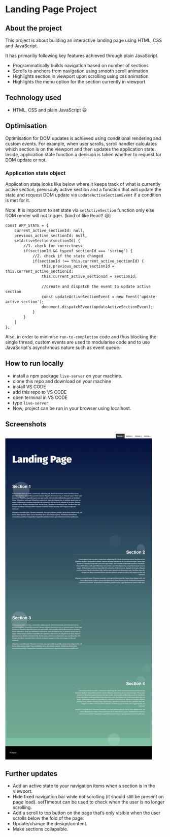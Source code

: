 # Landing Page Project

## About the project

This project is about building an interactive landing page using HTML, CSS and JavaScript.

It has primariliy following key features achieved through plain JavaScript.
  - Programmatically builds navigation based on number of sections
  - Scrolls to anchors from navigation using smooth scroll animation
  - Highlights section in viewport upon scrolling using css animation
  - Highlights the menu option for the section currently in viewport

## Technology used

- HTML, CSS and plain JavaScript :satisfied:

## Optimisation

Optimisation for DOM updates is achieved using conditional rendering and custom events. For example, when user scrolls, scroll handler calculates which section is on the viewport and then updates the application state. Inside, application state function a decision is taken whether to request for DOM update or not.

### Application state object

Application state looks like below where it keeps track of what is currently active section, previsouly active section and a function that will update the state and request DOM update via `updateActiveSectionEvent` if a condition is met for it.

Note: It is important to set state via `setActiveSection` function only else DOM render will not trigger. (kind of like React! :smiley:)

```
const APP_STATE = {
    current_active_sectionId: null,
    previous_active_sectionId: null,
    setActiveSection(sectionId) {
        //1. check for correctness
        if(sectionId && typeof sectionId === 'string') {
            //2. check if the state changed
            if(sectionId !== this.current_active_sectionId) {
                this.previous_active_sectionId = this.current_active_sectionId;
                this.current_active_sectionId = sectionId;

                //create and dispatch the event to update active section
                const updateActiveSectionEvent = new Event('update-active-section');
                document.dispatchEvent(updateActiveSectionEvent);
            }
        }
    }
};

```

Also, in order to minimise `run-to-completion` code and thus blocking the single thread, custom events are used to modularise code and to use JavaScript's asynchrnous nature such as event queue.

## How to run locally
- install a npm package `live-server` on your machine.
- clone this repo and download on your machine
- install VS CODE
- add this repo to VS CODE
- open terminal in VS CODE
- type `live-server`
- Now, project can be run in your browser using localhost.

## Screenshots
![](https://github.com/dilipagheda/landing-page/blob/master/screenshots/1.png)

## Further updates
- Add an active state to your navigation items when a section is in the viewport.
- Hide fixed navigation bar while not scrolling (it should still be present on page load). setTimeout can be used to check when the user is no longer scrolling.
- Add a scroll to top button on the page that’s only visible when the user scrolls below the fold of the page.
- Update/change the design/content.
- Make sections collapsible.